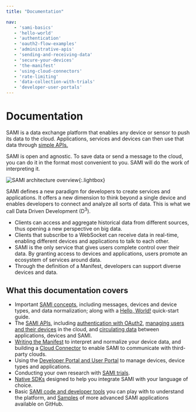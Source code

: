 ```yaml
---
title: "Documentation"

nav:
   - 'sami-basics'
   - 'hello-world'
   - 'authentication'
   - 'oauth2-flow-examples'
   - 'administrative-apis'
   - 'sending-and-receiving-data'
   - 'secure-your-devices'
   - 'the-manifest'
   - 'using-cloud-connectors'
   - 'rate-limiting'
   - 'data-collection-with-trials'
   - 'developer-user-portals'
---
```


# Documentation

SAMI is a data exchange platform that enables any device or sensor to push its data to the cloud. Applications, services and devices can then use that data through [simple APIs.](/sami/api-spec.html)

SAMI is open and agnostic. To save data or send a message to the cloud, you can do it in the format most convenient to you. SAMI will do the work of interpreting it.

![SAMI architecture overview](/images/docs/sami/sami-documentation/sami-architecture-overview.png){:.lightbox}

SAMI defines a new paradigm for developers to create services and applications. It offers a new dimension to think beyond a single device and enables developers to connect and analyze all sorts of data. This is what we call Data Driven Development (D<sup>3</sup>).

- Clients can access and aggregate historical data from different sources, thus opening a new perspective on big data.
- Clients that subscribe to a WebSocket can receive data in real-time, enabling different devices and applications to talk to each other.
- SAMI is the only service that gives users complete control over their data. By granting access to devices and applications, users promote an ecosystem of services around data.
- Through the definition of a Manifest, developers can support diverse devices and data.

## What this documentation covers

- Important [SAMI concepts](/sami/sami-documentation/sami-basics.html), including messages, devices and device types, and data normalization; along with a [Hello, World!](/sami/sami-documentation/hello-world.html) quick-start guide.
- The [SAMI APIs](/sami/api-spec.html), including [authentication with OAuth2](/sami/sami-documentation/authentication.html), [managing users and their devices](/sami/sami-documentation/administrative-apis.html) in the cloud, and [circulating data](/sami/sami-documentation/sending-and-receiving-data.html) between applications, devices and SAMI. 
- [Writing the Manifest](/sami/sami-documentation/the-manifest.html) to interpret and normalize your device data, and building a [Cloud Connector](/sami/sami-documentation/using-cloud-connectors.html) to enable SAMI to communicate with third-party clouds.
- Using the [Developer Portal and User Portal](/sami/sami-documentation/developer-user-portals.html) to manage devices, device types and applications.
- Conducting your own research with [SAMI trials](/sami/sami-documentation/data-collection-with-trials.html).
- [Native SDKs](/sami/native-SDKs/) designed to help you integrate SAMI with your language of choice.
- Basic [SAMI code and developer tools](/sami/demos-tools/) you can play with to understand the platform, and [Samples](/sami/samples/) of more advanced SAMI applications available on GitHub.
